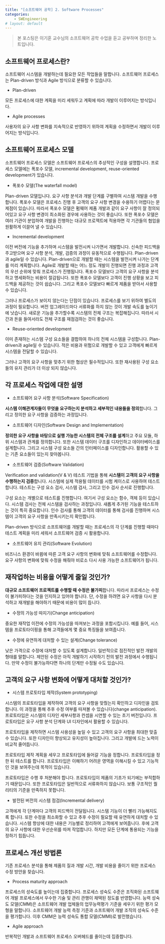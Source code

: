 ```yaml
---
title: "[소프트웨어 공학] 2. Software Processes"
categories:
    - SWEngineering
# layout: default
---
```

> 본 포스팅은 이기훈 교수님의 소프트웨어 공학 수업을 듣고 공부하며 정리한 노트입니다.

소프트웨어 프로세스란?
---

소프트웨어 시스템을 개발하는데 필요한 모든 작업들을 말합니다. 소프트웨어 프로세스는 Plan-driven 방식과 Agile 방식으로 분류할 수 있습니다.

- Plan-driven

모든 프로세스에 대한 계획을 미리 세워두고 계획에 따라 개발이 이루어지는 방식입니다.

- Agile processes

사용자의 요구 사항 변화를 지속적으로 반영하기 위하여 계획을 수정하면서 개발이 이루어지는 방식입니다.

소프트웨어 프로세스 모델
---

소프트웨어 프로세스 모델은 소프트웨어 프로세스의 추상적인 구성을 설명합니다. 프로세스 모델에는 폭포수 모델, incremental development, reuse-oriented development가 있습니다.

- 폭포수 모델(The waterfall model)

Plan-driven 모델입니다. 요구 사항 분석과 개발 단계를 구별하여 시스템 개발을 수행합니다. 폭포수 모델은 프로세스 진행 후 고객의 요구 사항 변경을 수용하기 어렵다는 문제점이 있습니다. 따라서 폭포수 모델은 펌웨어 제품 개발과 같이 요구 사항이 잘 정의되어있고 요구 사항 변경이 최소화된 경우에 사용하는 것이 좋습니다. 또한 폭포수 모델은 여러 기관이 분업하여 개발을 진행하는 대규모 프로젝트에 적용하면 각 기관들의 협업을 원활하게 이끌어 낼 수 있습니다.

- Incremental development

이전 버전에 기능을 추가하며 시스템을 발전시켜 나가면서 개발합니다. 신속한 피드백을 주고받으며 요구 사항 분석, 개발, 검증의 과정이 유동적으로 수행됩니다. Plan-driven과 agile일 수 있습니다. Plan-driven으로 개발할 때는 시스템을 발전시켜 나가는 단계를 미리 계획합니다. Agile로 개발할 때는 어느 정도 개발이 진행되면 진행 과정과 고객의 우선 순위에 맞춰 프로세스가 진행됩니다. 폭포수 모델보다 고객의 요구 사항을 분석하고 명세화하는 비용이 절감됩니다. 또한 폭포수 모델보다 고객이 진행 상황을 보고 피드백을 제공하는 것이 쉽습니다. 그리고 폭포수 모델보다 빠르게 제품을 받아서 사용할 수 있습니다.

그러나 프로세스가 보이지 않는다는 단점이 있습니다. 프로세스를 보기 위하여 별도의 과정이 필요합니다. 버전 업그레이드마다 서류화를 하지 않는 것이 개발 속도를 높이기에 낫습니다. 새로운 기능을 추가할수록 시스템의 전체 구조는 복잡해집니다. 따라서 시간과 돈을 들여서라도 전체 구조를 재점검하는 것이 좋습니다. 

- Reuse-oriented development

이미 존재하는 시스템 구성 요소들을 결합하여 하나의 전체 시스템을 구성합니다. Plan-driven과 agile일 수 있습니다. 적은 비용과 위험으로 개발할 수 있고 고객에게 빠르게 시스템을 전달할 수 있습니다.

그러나 고객의 요구 사항을 맞추기 위한 협상은 필수적입니다. 또한 재사용된 구성 요소들의 유지 관리가 더 이상 되지 않습니다.

각 프로세스 작업에 대한 설명
---

- 소프트웨어 요구 사항 분석(Software Specification)

**시스템 이해관계자들이 무엇을 요구하는지 분석하고 세부적인 내용들을 정의**합니다. 그리고 정의한 요구 사항을 검증하는 과정입니다.

- 소프트웨어 디자인(Software Design and Implementation)

**정의한 요구 사항을 바탕으로 실행 가능한 시스템의 전체 구조를 설계**하고 주요 모듈, 하위 시스템과 관계를 정의합니다. 또한 시스템 데이터 구조를 디자인하고 데이터베이스를 설계합니다. 그리고 시스템 구성 요소들 간의 인터페이스를 디자인합니다. 활용할 수 있는 기존 요소들이 있는지 찾아봅니다.

- 소프트웨어 검증(Software Validation)

Verification and validation(V & V) 테스트 기법을 통해 **시스템이 고객의 요구 사항을 수행하는지 검증**합니다. 시스템에 실제 적용될 데이터를 시험 케이스로 사용하여 테스트합니다. 테스트는 구성 요소 검사, 시스템 검사, 그리고 인수 검사 순서로 진행합니다.

구성 요소는 개별으로 테스트를 진행합니다. 여기서 구성 요소는 함수, 객체 등이 있습니다. 시스템 검사는 전체 시스템을 검사하는 과정입니다. 새롭게 추가된 기능을 테스트하는 것이 특히 중요합니다. 인수 검사를 통해 고객의 데이터를 통해 검사를 진행하며 시스템이 고객의 요구 사항을 만족시키는지 확인합니다.

Plan-driven 방식으로 소프트웨어를 개발할 때는 프로세스의 각 단계를 진행할 때마다 테스트 계획을 미리 세워서 소프트웨어 검증 시 활용합니다.

- 소프트웨어 유지 관리(Software Evolution)

비즈니스 환경이 바뀜에 따른 고객 요구 사항의 변화에 맞춰 소프트웨어를 수정합니다. 요구 사항의 변화에 맞춰 수정을 해줘야 비로소 다시 사용 가능한 소프트웨어가 됩니다.

재작업하는 비용을 어떻게 줄일 것인가?
---

**대규모 소프트웨어 프로젝트를 수행할 때 수정은 불가피**합니다. 따라서 프로세스는 수정이 불가피하다는 것을 인지하고 있어야 합니다. 단, 수정을 하려면 요구 사항을 다시 분석하고 재개발을 해야하기 때문에 비용이 많이 듭니다.

- 수정의 가능성 따지기(Change anticipation)

중요한 재작업 이전에 수정의 가능성을 따져보는 과정을 포함시킵니다. 예를 들어, 시스템을 프로토타이핑을 통해 고객들에게 몇 중요 특징들을 보여줍니다.

- 수정에 유연하게 대처할 수 있는 설계(Change tolerance)

낮은 가격으로 수정에 대처할 수 있도록 설계합니다.  일반적으로 점진적인 발전 개발의 형태를 말합니다. 제안된 수정은 아직 개발하기 시작하기 전의 발전 과정에서 수행됩니다. 만약 수정이 불가능하다면 하나의 단계만 수정될 수도 있습니다. 

고객의 요구 사항 변화에 어떻게 대처할 것인가?
---

- 시스템 프로토타입 제작(System prototyping)

시스템의 프로토타입을 제작하여 고객의 요구 사항을 맞췄는지 확인하고 디자인을 검토합니다. 이 과정을 통해 추후 수정 여부를 따져볼 수 있습니다(change anticipation). 프로토타입은 시스템의 디자인 세부사항과 컨셉을 시연할 수 있는 초기 버전입니다. 프로토타입은 요구 사항 분석 단계와 UI 디자인에서 활용할 수 있습니다.

프로토타입을 제작하면 시스템 사용성을 높일 수 있고 고객의 요구 사항을 최대한 맞출 수 있습니다. 또한 디자인이 향상되고 유지성이 높아집니다. 그리고 개발에 드는 노력이 비교적 줄어듭니다.

프로토타입 제작 계획을 세우고 프로토타입에 들어갈 기능을 정합니다. 프로토타입을 정한 뒤 테스트를 합니다. 프로토타입은 이해하기 어려운 영역을 이해시킬 수 있고 기능적인 것을 보여주는데 목적이 있습니다.

프로토타입은 수행 후 처분해야 합니다. 프로토타입이 제품의 기초가 되기에는 부적합하기 때문입니다. 또한 프로토타입은 일반적으로 서류화하지 않습니다. 보통 구조적인 퀄리티의 기준을 만족하지 못합니다.

- 발전된 버전의 시스템 점검(Incremental delivery)

고객에게 각 단계마다 고객의 피드백이 전달됩니다. 시스템 기능이 더 빨리 가능해지도록 합니다. 또한 수정을 최소화할 수 있고 추후 수정이 필요할 때 유연하게 대처할 수 있습니다. 시스템 향상에 대한 내용은 기능별로 정리하여 고객에게 보여줍니다. 후에 고객의 요구 사항에 대한 우선순위를 따져 작업합니다. 하지만 모든 단계에 통용되는 기능을 정하기 힙듭니다.

프로세스 개선 방법론
---

기존 프로세스 분석을 통해 제품의 질과 개발 시간, 개발 비용을 줄이기 위한 프로세스 수정 방안을 찾습니다.

- Process maturity approach

프로세스의 성숙도를 높이는데 집중합니다. 프로세스 성숙도 수준은 조직화된 소프트웨어 개발 프로세스에서 우수한 기술 및 관리 관행이 채택된 정도를 반영합니다. 능력 성숙도 모델(CMM)은 소프트웨어 개발 업체들의 업무능력평가 기준을 세우기 위한 평가 모형을 말합니다. 소프트웨어 개발 능력 측정 기준과 소프트웨어 개발 조직의 성숙도 수준을 평가합니다. 이후 CMM은 능력 성숙도 통합 모델(CMMI)로 발전했습니다.

- Agile approach

반복적인 개발과 소프트웨어 프로세스 오버헤드를 줄이는데 집중합니다.